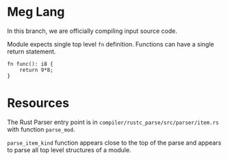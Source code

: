 # Meg Lang

In this branch, we are officially compiling input source code.

Module expects single top level `fn` definition. Functions can have a single return statement.

```
fn func(): i8 { 
    return 9*8; 
}
```


# Resources

The Rust Parser entry point is in `compiler/rustc_parse/src/parser/item.rs` with function `parse_mod`.

`parse_item_kind` function appears close to the top of the parse and appears to parse all top level structures of a module.
